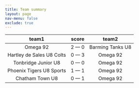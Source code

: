 ```yaml
---
title: Team summary
layout: page
nav-menu: false
exclude: true
---
```




|           team1           |    score    |      team2       |
|:-------------------------:|:-----------:|:----------------:|
|         Omega 92          | 2 &mdash; 0 | Barming Tanks U8 |
| Hartley de Sales U8 Colts | 0 &mdash; 3 |     Omega 92     |
|    Tonbridge Junior U8    | 0 &mdash; 0 |     Omega 92     |
| Phoenix Tigers U8 Sports  | 1 &mdash; 1 |     Omega 92     |
|      Chatham Town U8      | 0 &mdash; 1 |     Omega 92     |

 <br /><br /><br />